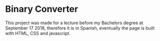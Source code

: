 # Binary Converter
This project was made for a lecture before my Bachelors degree at September 17 2018, 
therefore it is in Spanish, eventually the page is built with HTML, CSS and javascript.
